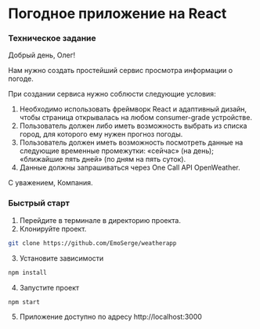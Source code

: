 <h1>Погодное приложение на React</h1>

<h3>Техническое задание</h3>
Добрый день, Олег!

Нам нужно создать простейший сервис просмотра информации о погоде.

При создании сервиса нужно соблюсти следующие условия:
1. Необходимо использовать фреймворк React и адаптивный дизайн, чтобы страница открывалась на любом consumer-grade устройстве.
2. Пользователь должен либо иметь возможность выбрать из списка город, для которого ему нужен прогноз погоды.
3. Пользователь должен иметь возможность посмотреть данные на следующие временные промежутки:
«сейчас» (на день); «ближайшие пять дней» (по дням на пять суток).
4. Данные должны запрашиваться через One Call API OpenWeather.

С уважением, Компания.

<h3>Быстрый старт</h3>

1. Перейдите в терминале в директорию проекта.
2. Клонируйте проект.
```bash
git clone https://github.com/EmoSerge/weatherapp
```
3. Установите зависимости

```bash
npm install 
```


4. Запустите проект

```bash
npm start
```

5. Приложение доступно по адресу
http://localhost:3000
